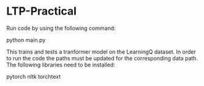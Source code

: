 # LTP-Practical

Run code by using the following command:

python main.py

This trains and tests a tranformer model on the LearningQ dataset. In order to run the code the paths must be updated for the corresponding data path.
The following libraries need to be installed:

pytorch
nltk
torchtext
